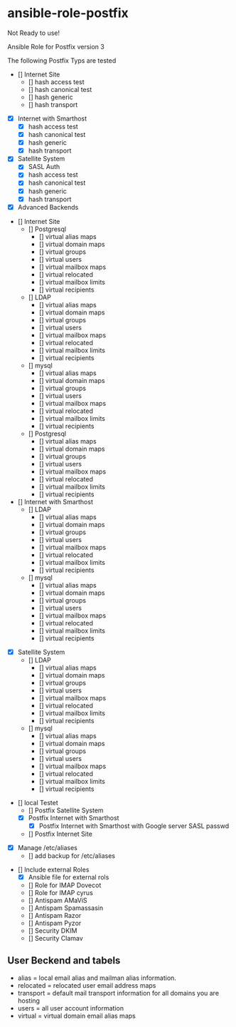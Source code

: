 # ansible-role-postfix

Not Ready to use!

Ansible Role for Postfix version 3

The following Postfix Typs  are tested

- [] Internet Site
  - [] hash access test
  - [] hash canonical test
  - [] hash generic
  - [] hash transport
- [x] Internet with Smarthost
  - [x] hash access test
  - [x] hash canonical test
  - [x] hash generic
  - [x] hash transport
- [x] Satellite System
  - [x] SASL Auth
  - [x] hash access test
  - [x] hash canonical test
  - [x] hash generic
  - [x] hash transport
- [x] Advanced Backends
- [] Internet Site
  - [] Postgresql
    - [] virtual alias maps
    - [] virtual domain maps
    - [] virtual groups
    - [] virtual users
    - [] virtual mailbox maps
    - [] virtual relocated
    - [] virtual mailbox limits
    - [] virtual recipients
  - [] LDAP
    - [] virtual alias maps
    - [] virtual domain maps
    - [] virtual groups
    - [] virtual users
    - [] virtual mailbox maps
    - [] virtual relocated
    - [] virtual mailbox limits
    - [] virtual recipients
  - [] mysql
    - [] virtual alias maps
    - [] virtual domain maps
    - [] virtual groups
    - [] virtual users
    - [] virtual mailbox maps
    - [] virtual relocated
    - [] virtual mailbox limits
    - [] virtual recipients
  - [] Postgresql
    - [] virtual alias maps
    - [] virtual domain maps
    - [] virtual groups
    - [] virtual users
    - [] virtual mailbox maps
    - [] virtual relocated
    - [] virtual mailbox limits
    - [] virtual recipients
- [] Internet with Smarthost
  - [] LDAP
    - [] virtual alias maps
    - [] virtual domain maps
    - [] virtual groups
    - [] virtual users
    - [] virtual mailbox maps
    - [] virtual relocated
    - [] virtual mailbox limits
    - [] virtual recipients
  - [] mysql
    - [] virtual alias maps
    - [] virtual domain maps
    - [] virtual groups
    - [] virtual users
    - [] virtual mailbox maps
    - [] virtual relocated
    - [] virtual mailbox limits
    - [] virtual recipients
- [x] Satellite System
  - [] LDAP
    - [] virtual alias maps
    - [] virtual domain maps
    - [] virtual groups
    - [] virtual users
    - [] virtual mailbox maps
    - [] virtual relocated
    - [] virtual mailbox limits
    - [] virtual recipients
  - [] mysql
    - [] virtual alias maps
    - [] virtual domain maps
    - [] virtual groups
    - [] virtual users
    - [] virtual mailbox maps
    - [] virtual relocated
    - [] virtual mailbox limits
    - [] virtual recipients
- [] local Testet
   - [] Postfix Satellite System
   - [x] Postfix Internet with Smarthost
      - [x] Postfix Internet with Smarthost with Google server SASL passwd
   - [] Postfix Internet Site
- [x] Manage /etc/aliases
  - [] add backup for /etc/aliases
- [] Include external Roles
  - [x] Ansible file for external rols
  - [] Role for IMAP Dovecot
  - [] Role for IMAP cyrus
  - [] Antispam AMaViS
  - [] Antispam Spamassasin
  - [] Antispam Razor
  - [] Antispam Pyzor
  - [] Security DKIM
  - [] Security Clamav

## User Beckend and tabels

- alias = local email alias and mailman alias information.
- relocated = relocated user email address maps
- transport = default mail transport information for all domains you are hosting
- users = all user account information
- virtual = virtual domain email alias maps
